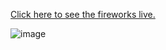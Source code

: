 [Click here to see the fireworks live.](https://lukedarling.github.io/Fireworks/fireworks.html)

![image](https://github.com/user-attachments/assets/43c1133e-8792-423c-993a-e4631f26813e)
